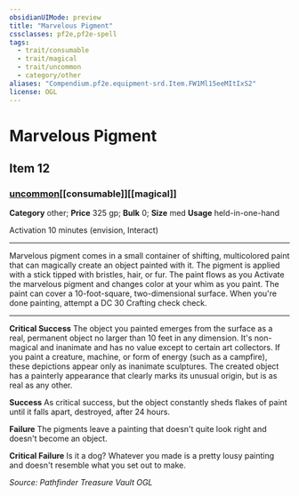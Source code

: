 ```yaml
---
obsidianUIMode: preview
title: "Marvelous Pigment"
cssclasses: pf2e,pf2e-spell
tags:
  - trait/consumable
  - trait/magical
  - trait/uncommon
  - category/other
aliases: "Compendium.pf2e.equipment-srd.Item.FW1Ml15eeMItIxS2"
license: OGL
---
```

# Marvelous Pigment
## Item 12
### [uncommon](uncommon "Uncommon Rarity Trait")[[consumable]][[magical]]

**Category** other; 
**Price** 325 gp; 
**Bulk** 0; **Size** med
**Usage** held-in-one-hand

Activation 10 minutes (envision, Interact)

* * *

Marvelous pigment comes in a small container of shifting, multicolored paint that can magically create an object painted with it. The pigment is applied with a stick tipped with bristles, hair, or fur. The paint flows as you Activate the marvelous pigment and changes color at your whim as you paint. The paint can cover a 10-foot-square, two-dimensional surface. When you're done painting, attempt a DC 30 Crafting check check.

* * *

**Critical Success** The object you painted emerges from the surface as a real, permanent object no larger than 10 feet in any dimension. It's non-magical and inanimate and has no value except to certain art collectors. If you paint a creature, machine, or form of energy (such as a campfire), these depictions appear only as inanimate sculptures. The created object has a painterly appearance that clearly marks its unusual origin, but is as real as any other.

**Success** As critical success, but the object constantly sheds flakes of paint until it falls apart, destroyed, after 24 hours.

**Failure** The pigments leave a painting that doesn't quite look right and doesn't become an object.

**Critical Failure** Is it a dog? Whatever you made is a pretty lousy painting and doesn't resemble what you set out to make.

*Source: Pathfinder Treasure Vault*
*OGL*